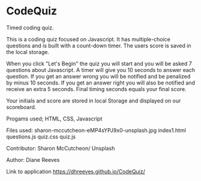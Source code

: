 # CodeQuiz
Timed coding quiz.


This is a coding quiz focused on Javascript. It has multiple-choice questions and is built with a count-down timer. The users score is saved in the local storage.

When you click "Let's Begin" the quiz you will start and you will be asked 7 questions about Javascript. A timer will give you 10 seconds to answer each question. If you get an answer wrong you will be notified and be penalized by minus 10 seconds. If you get an answer right you will also be notified and receive an extra 5 seconds.  Final timing seconds equals your final score. 

Your initials and score are stored in local Storage and displayed on our scoreboard.


Progams used;
HTML, CSS, Javascript

Files used:
sharon-mccutcheon-eMP4sYPJ9x0-unsplash.jpg
index1.html
questions.js
quiz.css
quiz.js

Contributor:
Sharon McCutcheon/ Unsplash

Author:
Diane Reeves

Link to application
https://dhreeves.github.io/CodeQuiz/



